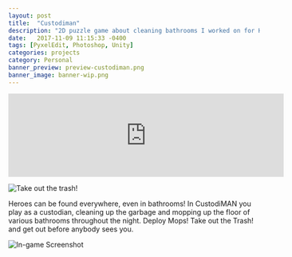 ```yaml
---
layout: post
title:  "Custodiman"
description: "2D puzzle game about cleaning bathrooms I worked on for HeroJam at RIT with a team of 4 using Unity and Photoshop. Our theme was everyday heros"
date:   2017-11-09 11:15:33 -0400
tags: [PyxelEdit, Photoshop, Unity]
categories: projects
category: Personal
banner_preview: preview-custodiman.png
banner_image: banner-wip.png
---
```


<iframe src="https://itch.io/embed/190253" height="167" width="552" frameborder="0"></iframe>

<!--more-->

![Take out the trash!]({{site.url}}/media/Jam/takeOutTheTrash.gif)

Heroes can be found everywhere, even in bathrooms! In CustodiMAN you play as a custodian, cleaning up the garbage and mopping up the floor of various bathrooms throughout the night. Deploy Mops! Take out the Trash! and get out before anybody sees you.

![In-game Screenshot]({{site.url}}/media/Jam/cust.png)


